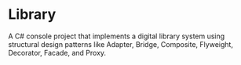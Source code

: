 # Library
A C# console project that implements a digital library system using structural design patterns like Adapter, Bridge, Composite, Flyweight, Decorator, Facade, and Proxy.
